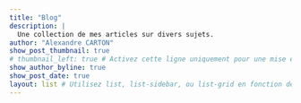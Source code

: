 ```yaml
---
title: "Blog"
description: |
  Une collection de mes articles sur divers sujets.
author: "Alexandre CARTON"
show_post_thumbnail: true
# thumbnail_left: true # Activez cette ligne uniquement pour une mise en page avec barre latérale
show_author_byline: true
show_post_date: true
layout: list # Utilisez list, list-sidebar, ou list-grid en fonction de vos besoins
---
```

